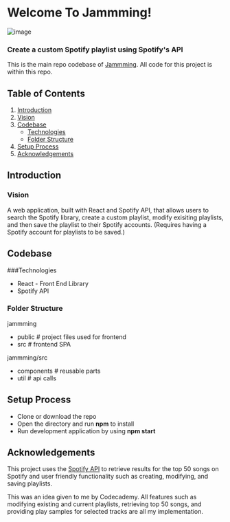 # Welcome To Jammming!

![image](https://user-images.githubusercontent.com/29739432/115565064-ab647a80-a27e-11eb-821f-7d6bdfefab4c.png)

### Create a custom Spotify playlist using Spotify's API
This is the main repo codebase of [Jammming](http://sonics.surge.sh/). All code for this project is within this repo.

## Table of Contents
1. [Introduction](#introduction)
  1. [Vision](#vision)
2. [Codebase](#codebase)
    - [Technologies](#technologies)
    - [Folder Structure](#structure)
3. [Setup Process](#setup)
4. [Acknowledgements](#acknowledgements)

## Introduction <a id="introduction"></a>
### Vision <a id="vision"></a>
A web application, built with React and Spotify API, that allows users to search the Spotify library, create a custom playlist, modify exisiting playlists, and then save the playlist to their Spotify accounts. (Requires having a Spotify account for playlists to be saved.)

## Codebase <a id="codebase"></a>
###Technologies <a id="technologies"></a>
- React - Front End Library
- Spotify API

### Folder Structure <a id="structure"></a>
jammming
  - public # project files used for frontend
  - src # frontend SPA
  
jammming/src
  * components  # reusable parts
  * util        # api calls

## Setup Process <a id="setup"></a>
* Clone or download the repo
* Open the directory and run **npm** to install
* Run development application by using **npm start**

## Acknowledgements
This project uses the [Spotify API](https://developer.spotify.com/documentation/web-api/) to retrieve results for the top 50 songs on Spotify and user friendly functionality such as creating, modifying, and saving playlists.

This was an idea given to me by Codecademy. All features such as modifying existing and current playlists, retrieving top 50 songs, and providing play samples for selected tracks are all my implementation.
